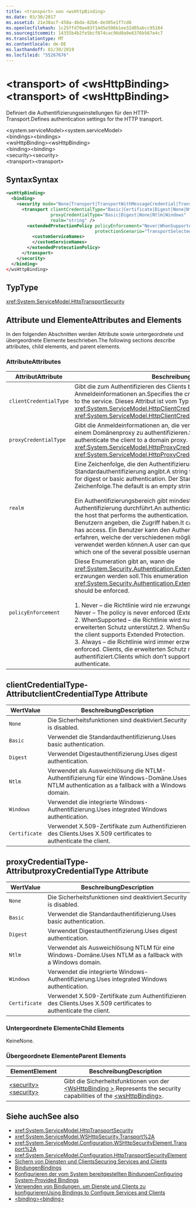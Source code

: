 ```yaml
---
title: <transport> von <wsHttpBinding>
ms.date: 03/30/2017
ms.assetid: 21e38acf-450a-4bda-82b6-de305e1f7cd8
ms.openlocfilehash: 1c25ffd70ae83f14d5e596b1ee32d05abcc95184
ms.sourcegitcommit: 14355b4b2fe5bcf874cac96d0a9e6376b567e4c7
ms.translationtype: MT
ms.contentlocale: de-DE
ms.lasthandoff: 01/30/2019
ms.locfileid: "55267676"
---
```

# <a name="transport-of-wshttpbinding"></a><span data-ttu-id="ce568-102">\<transport> of \<wsHttpBinding></span><span class="sxs-lookup"><span data-stu-id="ce568-102">\<transport> of \<wsHttpBinding></span></span>
<span data-ttu-id="ce568-103">Definiert die Authentifizierungseinstellungen für den HTTP-Transport.</span><span class="sxs-lookup"><span data-stu-id="ce568-103">Defines authentication settings for the HTTP transport.</span></span>  
  
 <span data-ttu-id="ce568-104">\<system.serviceModel></span><span class="sxs-lookup"><span data-stu-id="ce568-104">\<system.serviceModel></span></span>  
<span data-ttu-id="ce568-105">\<bindings></span><span class="sxs-lookup"><span data-stu-id="ce568-105">\<bindings></span></span>  
<span data-ttu-id="ce568-106">\<wsHttpBinding></span><span class="sxs-lookup"><span data-stu-id="ce568-106">\<wsHttpBinding></span></span>  
<span data-ttu-id="ce568-107">\<binding></span><span class="sxs-lookup"><span data-stu-id="ce568-107">\<binding></span></span>  
<span data-ttu-id="ce568-108">\<security></span><span class="sxs-lookup"><span data-stu-id="ce568-108">\<security></span></span>  
<span data-ttu-id="ce568-109">\<transport></span><span class="sxs-lookup"><span data-stu-id="ce568-109">\<transport></span></span>  
  
## <a name="syntax"></a><span data-ttu-id="ce568-110">Syntax</span><span class="sxs-lookup"><span data-stu-id="ce568-110">Syntax</span></span>  
  
```xml  
<wsHttpBinding>
  <binding>
    <security mode="None|Transport|TransportWithMessageCredential|TransportCredentialOnly">
      <transport clientCredentialType="Basic|Certificate|Digest|None|Ntlm|Windows"
                 proxyCredentialType="Basic|Digest|None|Ntlm|Windows"
                 realm="string" />
        <extendedProtectionPolicy policyEnforcement="Never|WhenSupported|Always"
                                  protectionScenario="TransportSelected|TrustedProxy">
          <customServiceNames>
          </customServiceNames>
        </extendedProtecutionPolicy>
      </transport>
    </security>
  </binding>
</wsHttpBinding>
```  
  
## <a name="type"></a><span data-ttu-id="ce568-111">Typ</span><span class="sxs-lookup"><span data-stu-id="ce568-111">Type</span></span>  
 <xref:System.ServiceModel.HttpTransportSecurity>  
  
## <a name="attributes-and-elements"></a><span data-ttu-id="ce568-112">Attribute und Elemente</span><span class="sxs-lookup"><span data-stu-id="ce568-112">Attributes and Elements</span></span>  
 <span data-ttu-id="ce568-113">In den folgenden Abschnitten werden Attribute sowie untergeordnete und übergeordnete Elemente beschrieben.</span><span class="sxs-lookup"><span data-stu-id="ce568-113">The following sections describe attributes, child elements, and parent elements.</span></span>  
  
### <a name="attributes"></a><span data-ttu-id="ce568-114">Attribute</span><span class="sxs-lookup"><span data-stu-id="ce568-114">Attributes</span></span>  
  
|<span data-ttu-id="ce568-115">Attribut</span><span class="sxs-lookup"><span data-stu-id="ce568-115">Attribute</span></span>|<span data-ttu-id="ce568-116">Beschreibung</span><span class="sxs-lookup"><span data-stu-id="ce568-116">Description</span></span>|  
|---------------|-----------------|  
|`clientCredentialType`|<span data-ttu-id="ce568-117">Gibt die zum Authentifizieren des Clients beim Dienst verwendeten Anmeldeinformationen an.</span><span class="sxs-lookup"><span data-stu-id="ce568-117">Specifies the credential used to authenticate the client to the service.</span></span> <span data-ttu-id="ce568-118">Dieses Attribut ist vom Typ <xref:System.ServiceModel.HttpClientCredentialType>.</span><span class="sxs-lookup"><span data-stu-id="ce568-118">This attribute is of type <xref:System.ServiceModel.HttpClientCredentialType>.</span></span>|  
|`proxyCredentialType`|<span data-ttu-id="ce568-119">Gibt die Anmeldeinformationen an, die verwendet werden, um den Client bei einem Domänenproxy zu authentifizieren.</span><span class="sxs-lookup"><span data-stu-id="ce568-119">Specifies the credential used to authenticate the client to a domain proxy.</span></span> <span data-ttu-id="ce568-120">Dieses Attribut ist vom Typ <xref:System.ServiceModel.HttpProxyCredentialType>.</span><span class="sxs-lookup"><span data-stu-id="ce568-120">This attribute is of type <xref:System.ServiceModel.HttpProxyCredentialType>.</span></span>|  
|`realm`|<span data-ttu-id="ce568-121">Eine Zeichenfolge, die den Authentifizierungsbereich für die Digest- oder Standardauthentifizierung angibt.</span><span class="sxs-lookup"><span data-stu-id="ce568-121">A string that specifies the authentication realm for digest or basic authentication.</span></span> <span data-ttu-id="ce568-122">Der Standardwert ist eine leere Zeichenfolge.</span><span class="sxs-lookup"><span data-stu-id="ce568-122">The default is an empty string.</span></span><br /><br /> <span data-ttu-id="ce568-123">Ein Authentifizierungsbereich gibt mindestens den Namen des Hosts an, der die Authentifizierung durchführt.</span><span class="sxs-lookup"><span data-stu-id="ce568-123">An authentication realm specifies at least the name of the host that performs the authentication.</span></span> <span data-ttu-id="ce568-124">Er kann auch eine Auflistung von Benutzern angeben, die Zugriff haben.</span><span class="sxs-lookup"><span data-stu-id="ce568-124">It can also specify a collection of users that has access.</span></span> <span data-ttu-id="ce568-125">Ein Benutzer kann den Authentifizierungsbereich abfragen, um zu erfahren, welche der verschiedenen möglichen Benutzernamen und Kennwörter verwendet werden können.</span><span class="sxs-lookup"><span data-stu-id="ce568-125">A user can query the authentication realm to ascertain which one of the several possible usernames and passwords can be used.</span></span>|  
|`policyEnforcement`|<span data-ttu-id="ce568-126">Diese Enumeration gibt an, wann die <xref:System.Security.Authentication.ExtendedProtection.ExtendedProtectionPolicy> erzwungen werden soll.</span><span class="sxs-lookup"><span data-stu-id="ce568-126">This enumeration specifies when the <xref:System.Security.Authentication.ExtendedProtection.ExtendedProtectionPolicy> should be enforced.</span></span><br /><br /> <span data-ttu-id="ce568-127">1.  Never – die Richtlinie wird nie erzwungen (erweiterter Schutz ist deaktiviert).</span><span class="sxs-lookup"><span data-stu-id="ce568-127">1.  Never – The policy is never enforced (Extended Protection is disabled).</span></span><br /><span data-ttu-id="ce568-128">2.  WhenSupported – die Richtlinie wird nur erzwungen, wenn der Client erweiterten Schutz unterstützt.</span><span class="sxs-lookup"><span data-stu-id="ce568-128">2.  WhenSupported – The policy is enforced only if the client supports Extended Protection.</span></span><br /><span data-ttu-id="ce568-129">3.  Always – die Richtlinie wird immer erzwungen.</span><span class="sxs-lookup"><span data-stu-id="ce568-129">3.  Always – The policy is always enforced.</span></span> <span data-ttu-id="ce568-130">Clients, die erweiterten Schutz nicht unterstützen, werden nicht authentifiziert.</span><span class="sxs-lookup"><span data-stu-id="ce568-130">Clients which don’t support Extended Protection will fail to authenticate.</span></span>|  
  
## <a name="clientcredentialtype-attribute"></a><span data-ttu-id="ce568-131">clientCredentialType-Attribut</span><span class="sxs-lookup"><span data-stu-id="ce568-131">clientCredentialType Attribute</span></span>  
  
|<span data-ttu-id="ce568-132">Wert</span><span class="sxs-lookup"><span data-stu-id="ce568-132">Value</span></span>|<span data-ttu-id="ce568-133">Beschreibung</span><span class="sxs-lookup"><span data-stu-id="ce568-133">Description</span></span>|  
|-----------|-----------------|  
|`None`|<span data-ttu-id="ce568-134">Die Sicherheitsfunktionen sind deaktiviert.</span><span class="sxs-lookup"><span data-stu-id="ce568-134">Security is disabled.</span></span>|  
|`Basic`|<span data-ttu-id="ce568-135">Verwendet die Standardauthentifizierung.</span><span class="sxs-lookup"><span data-stu-id="ce568-135">Uses basic authentication.</span></span>|  
|`Digest`|<span data-ttu-id="ce568-136">Verwendet Digestauthentifizierung.</span><span class="sxs-lookup"><span data-stu-id="ce568-136">Uses digest authentication.</span></span>|  
|`Ntlm`|<span data-ttu-id="ce568-137">Verwendet als Ausweichlösung die NTLM-Authentifizierung für eine Windows-Domäne.</span><span class="sxs-lookup"><span data-stu-id="ce568-137">Uses NTLM authentication as a fallback with a Windows domain.</span></span>|  
|`Windows`|<span data-ttu-id="ce568-138">Verwendet die integrierte Windows-Authentifizierung.</span><span class="sxs-lookup"><span data-stu-id="ce568-138">Uses integrated Windows authentication.</span></span>|  
|`Certificate`|<span data-ttu-id="ce568-139">Verwendet X.509-Zertifikate zum Authentifizieren des Clients.</span><span class="sxs-lookup"><span data-stu-id="ce568-139">Uses X.509 certificates to authenticate the client.</span></span>|  
  
## <a name="proxycredentialtype-attribute"></a><span data-ttu-id="ce568-140">proxyCredentialType-Attribut</span><span class="sxs-lookup"><span data-stu-id="ce568-140">proxyCredentialType Attribute</span></span>  
  
|<span data-ttu-id="ce568-141">Wert</span><span class="sxs-lookup"><span data-stu-id="ce568-141">Value</span></span>|<span data-ttu-id="ce568-142">Beschreibung</span><span class="sxs-lookup"><span data-stu-id="ce568-142">Description</span></span>|  
|-----------|-----------------|  
|`None`|<span data-ttu-id="ce568-143">Die Sicherheitsfunktionen sind deaktiviert.</span><span class="sxs-lookup"><span data-stu-id="ce568-143">Security is disabled.</span></span>|  
|`Basic`|<span data-ttu-id="ce568-144">Verwendet die Standardauthentifizierung.</span><span class="sxs-lookup"><span data-stu-id="ce568-144">Uses basic authentication.</span></span>|  
|`Digest`|<span data-ttu-id="ce568-145">Verwendet Digestauthentifizierung.</span><span class="sxs-lookup"><span data-stu-id="ce568-145">Uses digest authentication.</span></span>|  
|`Ntlm`|<span data-ttu-id="ce568-146">Verwendet als Ausweichlösung NTLM für eine Windows-Domäne.</span><span class="sxs-lookup"><span data-stu-id="ce568-146">Uses NTLM as a fallback with a Windows domain.</span></span>|  
|`Windows`|<span data-ttu-id="ce568-147">Verwendet die integrierte Windows-Authentifizierung.</span><span class="sxs-lookup"><span data-stu-id="ce568-147">Uses integrated Windows authentication.</span></span>|  
|`Certificate`|<span data-ttu-id="ce568-148">Verwendet X.509-Zertifikate zum Authentifizieren des Clients.</span><span class="sxs-lookup"><span data-stu-id="ce568-148">Uses X.509 certificates to authenticate the client.</span></span>|  
  
### <a name="child-elements"></a><span data-ttu-id="ce568-149">Untergeordnete Elemente</span><span class="sxs-lookup"><span data-stu-id="ce568-149">Child Elements</span></span>  
 <span data-ttu-id="ce568-150">Keine</span><span class="sxs-lookup"><span data-stu-id="ce568-150">None.</span></span>  
  
### <a name="parent-elements"></a><span data-ttu-id="ce568-151">Übergeordnete Elemente</span><span class="sxs-lookup"><span data-stu-id="ce568-151">Parent Elements</span></span>  
  
|<span data-ttu-id="ce568-152">Element</span><span class="sxs-lookup"><span data-stu-id="ce568-152">Element</span></span>|<span data-ttu-id="ce568-153">Beschreibung</span><span class="sxs-lookup"><span data-stu-id="ce568-153">Description</span></span>|  
|-------------|-----------------|  
|[<span data-ttu-id="ce568-154">\<security></span><span class="sxs-lookup"><span data-stu-id="ce568-154">\<security></span></span>](../../../../../docs/framework/configure-apps/file-schema/wcf/security-of-wshttpbinding.md)|<span data-ttu-id="ce568-155">Gibt die Sicherheitsfunktionen von der [ \<WsHttpBinding >](../../../../../docs/framework/configure-apps/file-schema/wcf/wshttpbinding.md).</span><span class="sxs-lookup"><span data-stu-id="ce568-155">Represents the security capabilities of the [\<wsHttpBinding>](../../../../../docs/framework/configure-apps/file-schema/wcf/wshttpbinding.md).</span></span>|  
  
## <a name="see-also"></a><span data-ttu-id="ce568-156">Siehe auch</span><span class="sxs-lookup"><span data-stu-id="ce568-156">See also</span></span>
- <xref:System.ServiceModel.HttpTransportSecurity>
- <xref:System.ServiceModel.WSHttpSecurity.Transport%2A>
- <xref:System.ServiceModel.Configuration.WSHttpSecurityElement.Transport%2A>
- <xref:System.ServiceModel.Configuration.HttpTransportSecurityElement>
- [<span data-ttu-id="ce568-157">Sichern von Diensten und Clients</span><span class="sxs-lookup"><span data-stu-id="ce568-157">Securing Services and Clients</span></span>](../../../../../docs/framework/wcf/feature-details/securing-services-and-clients.md)
- [<span data-ttu-id="ce568-158">Bindungen</span><span class="sxs-lookup"><span data-stu-id="ce568-158">Bindings</span></span>](../../../../../docs/framework/wcf/bindings.md)
- [<span data-ttu-id="ce568-159">Konfigurieren der vom System bereitgestellten Bindungen</span><span class="sxs-lookup"><span data-stu-id="ce568-159">Configuring System-Provided Bindings</span></span>](../../../../../docs/framework/wcf/feature-details/configuring-system-provided-bindings.md)
- [<span data-ttu-id="ce568-160">Verwenden von Bindungen, um Dienste und Clients zu konfigurieren</span><span class="sxs-lookup"><span data-stu-id="ce568-160">Using Bindings to Configure Services and Clients</span></span>](../../../../../docs/framework/wcf/using-bindings-to-configure-services-and-clients.md)
- [<span data-ttu-id="ce568-161">\<binding></span><span class="sxs-lookup"><span data-stu-id="ce568-161">\<binding></span></span>](../../../../../docs/framework/misc/binding.md)
